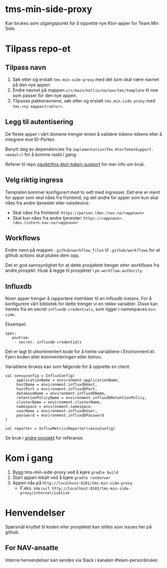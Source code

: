 # tms-min-side-proxy

Kan brukes som utgangspunkt for å opprette nye Ktor-apper for Team Min Side.

# Tilpass repo-et

## Tilpass navn

1. Søk etter og erstatt `tms-min-side-proxy` med det som skal være navnet på den nye appen.
2. Endre navnet på mappen `src/main/kotlin/no/nav/tms/template` til noe som passer for den nye appen. 
3. Tilpasse pakkenavnene, søk etter og erstatt `tms.min.side.proxy` med `tms.<ny mappestruktur>`.


## Legg til autentisering

De fleste apper i vårt domene trenger enten å validere tokenx-tokens eller å integrere mot ID-Porten.

Benytt deg av dependencies fra `implementation(Tms.KtorTokenSupport.<modul>)` for å komme raskt i gang.

Referer til repo [navikt/tms-ktor-token-support](https://github.com/navikt/tms-ktor-token-support) for mer info om bruk.


## Velg riktig ingress

Templaten kommer konfigurert med to sett med ingresser. Det ene er ment for apper som skal nåes fra frontend, og
det andre for apper som kun skal nåes fra andre tjenester eller naisdevice:

- Skal nåes fra frontend: `https://person.(dev.)nav.no/<appnavn>`
- Skal kun nåes fra andre tjenester: `https://<appnavn>.(dev.)intern.nav.no/<appnavn>` 


## Workflows

Endre navn på mappen `.github/workflow_files` til `.github/workflows` for at github actions skal plukke dem opp.

Det er god sannsynlighet for at dette prosjektet henger etter workflows fra andre prosjekt. Husk å legge til prosjektet
i `pb-workflow-authority`.


## Influxdb

Noen apper trenger å rapportere metrikker til en influxdb instans. For å konfigurere vårt bibliotek for dette trenger vi
en rekke variabler. Disse kan hentes fra en secret `influxdb-credentials`, som ligger i namespaces `min-side`.

Eksempel:

```
spec:
   envFrom:
    - secret: influxdb-credentials
```

Det er lagt til utkommentert kode for å hente variablene i Environment.kt. Fjern koden eller kommenteringen etter behov.

Variablene brukes kan som følgende for å opprette en client:

```
val sensuconfig = InfluxConfig(
     applicationName = environment.applicationName,
     hostName = environment.influxdbHost,
     hostPort = environment.influxdbPort,
     databaseName = environment.influxdbName,
     retentionPolicyName = environment.influxdbRetentionPolicy,
     clusterName = environment.clusterName,
     namespace = environment.namespace,
     userName = environment.influxdbUser,
     password = environment.influxdbPassword
)

val reporter = InfluxMetricsReporter(sensuConfig)
```

Se bruk i [andre prosjekt](https://github.com/navikt/dittnav-brukernotifikasjonbestiller) for referanse.

# Kom i gang
1. Bygg tms-min-side-proxy ved å kjøre `gradle build`
1. Start appen lokalt ved å kjøre `gradle runServer`
1. Appen nås på `http://localhost:8101/tms-min-side-proxy`
   * F.eks. via `curl http://localhost:8101/tms-min-side-proxy/internal/isAlive`

# Henvendelser

Spørsmål knyttet til koden eller prosjektet kan stilles som issues her på github.

## For NAV-ansatte

Interne henvendelser kan sendes via Slack i kanalen #team-personbruker.
